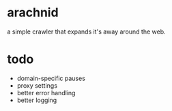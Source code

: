 # arachnid
a simple crawler that expands it's away around the web.

# todo
- domain-specific pauses
- proxy settings
- better error handling
- better logging
